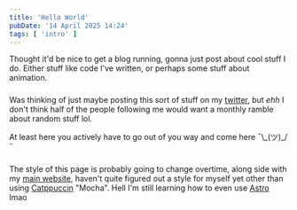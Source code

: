 ```yaml
---
title: 'Hello World'
pubDate: '14 April 2025 14:24'
tags: [ 'intro' ]
---
```


Thought it'd be nice to get a blog running, gonna just post about cool stuff I do.
Either stuff like code I've written, or perhaps some stuff about animation.

###

Was thinking of just maybe posting this sort of stuff on my [twitter](https://twitter.com/invisyarcticfox),
but *ehh* I don't think half of the people following me would want a monthly ramble about random stuff lol.

At least here you actively have to go out of you way and come here ¯\\\_(ツ)_/¯

###

The style of this page is probably going to change overtime, along side with my [main website](https://invisyarcticfox.uk),
haven't quite figured out a style for myself yet other than using [Catppuccin](https://catppuccin.com) "Mocha".
Hell I'm still learning how to even use [Astro](https://astro.build) lmao